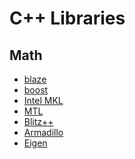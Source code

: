 # C++ Libraries

## Math
  
  - [blaze](https://bitbucket.org/blaze-lib/blaze/src/master/)
  - [boost](https://www.boost.org/doc/libs/1_65_1/libs/numeric/ublas/doc/index.html)
  - [Intel MKL](https://en.wikipedia.org/wiki/Math_Kernel_Library)
  - [MTL](https://en.wikipedia.org/wiki/Matrix_Template_Library)
  - [Blitz++](https://en.wikipedia.org/wiki/Blitz%2B%2B)
  - [Armadillo](https://en.wikipedia.org/wiki/Armadillo_(C%2B%2B_library))
  - [Eigen](https://en.wikipedia.org/wiki/Eigen_(C%2B%2B_library))
